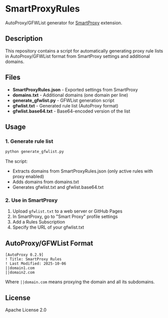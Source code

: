 # SmartProxyRules

AutoProxy/GFWList generator for [SmartProxy](https://github.com/salarcode/SmartProxy) extension.

## Description

This repository contains a script for automatically generating proxy rule lists in AutoProxy/GFWList format from SmartProxy settings and additional domains.

## Files

- **SmartProxyRules.json** - Exported settings from SmartProxy
- **domains.txt** - Additional domains (one domain per line)
- **generate_gfwlist.py** - GFWList generation script
- **gfwlist.txt** - Generated rule list (AutoProxy format)
- **gfwlist.base64.txt** - Base64-encoded version of the list

## Usage

### 1. Generate rule list

```bash
python generate_gfwlist.py
```

The script:
- Extracts domains from SmartProxyRules.json (only active rules with proxy enabled)
- Adds domains from domains.txt
- Generates gfwlist.txt and gfwlist.base64.txt

### 2. Use in SmartProxy

1. Upload `gfwlist.txt` to a web server or GitHub Pages
2. In SmartProxy, go to "Smart Proxy" profile settings
3. Add a Rules Subscription
4. Specify the URL of your gfwlist.txt

## AutoProxy/GFWList Format

```
[AutoProxy 0.2.9]
! Title: SmartProxy Rules
! Last Modified: 2025-10-06
||domain1.com
||domain2.com
```

Where `||domain.com` means proxying the domain and all its subdomains.

## License

Apache License 2.0
